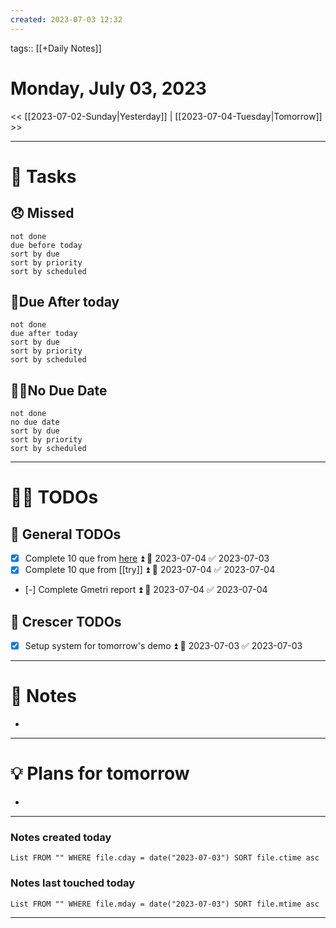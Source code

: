 ```yaml
---
created: 2023-07-03 12:32
---
```

tags:: [[+Daily Notes]]

# Monday, July 03, 2023

<< [[2023-07-02-Sunday|Yesterday]] | [[2023-07-04-Tuesday|Tomorrow]] >>

---
# 💪 Tasks

## 😞 Missed
```tasks
not done
due before today
sort by due
sort by priority
sort by scheduled
```
## 🤝Due After today
```tasks
not done
due after today
sort by due
sort by priority
sort by scheduled
```

## 💆‍♂️No Due Date
```tasks
not done
no due date
sort by due
sort by priority
sort by scheduled
```
---
# 🕵️‍♂️ TODOs

## 🚀 General TODOs
- [x] Complete 10 que from [here](https://leetcode.com/discuss/general-discussion/1050391/Must-do-Dynamic-programming-Problems-Category-wise) ⏫ 📅 2023-07-04 ✅ 2023-07-03
- [x] Complete 10 que from [[try]] ⏫ 📅 2023-07-04 ✅ 2023-07-04
- [-] Complete Gmetri report ⏫ 📅 2023-07-04 ✅ 2023-07-04


## 💼 Crescer TODOs
- [x] Setup system for tomorrow's demo ⏫ 📅 2023-07-03 ✅ 2023-07-03

---
# 📝 Notes
- 
---
# 💡 Plans for tomorrow
- 
---
### Notes created today
```dataview
List FROM "" WHERE file.cday = date("2023-07-03") SORT file.ctime asc
```

### Notes last touched today
```dataview
List FROM "" WHERE file.mday = date("2023-07-03") SORT file.mtime asc
```

---

